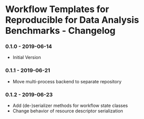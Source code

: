 # Workflow Templates for Reproducible for Data Analysis Benchmarks - Changelog

### 0.1.0 - 2019-06-14

* Initial Version


### 0.1.1 - 2019-06-21

* Move multi-process backend to separate repository


### 0.1.2 - 2019-06-23

* Add (de-)serializer methods for workflow state classes
* Change behavior of resource descriptor serialization
